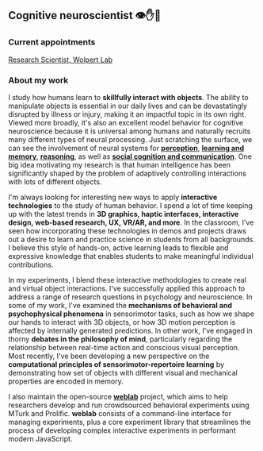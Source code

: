 ## Cognitive neuroscientist 👁✋🧠

### Current appointments
[Research Scientist, Wolpert Lab](https://wolpertlab.neuroscience.columbia.edu)

### About my work
I study how humans learn to **skillfully interact with objects**. The ability to manipulate objects is essential in our daily lives and can be devastatingly disrupted by illness or injury, making it an impactful topic in its own right. Viewed more broadly, it's also an excellent model behavior for cognitive neuroscience because it is universal among humans and naturally recruits many different types of neural processing. Just scratching the surface, we can see the involvement of neural systems for <a href="javascript:void(0)" data-toggle="tooltip" title="" data-html="true" data-original-title="&bull; 3D shape analysis<br>&bull; object recognition<br>&bull; haptic feedback<br>&bull; multisensory integration"><b>perception</b></a>, <a href="javascript:void(0)" data-toggle="tooltip" title="" data-html="true" data-original-title="&bull; generalization<br>&bull; prediction errors<br>&bull; cost functions<br>&bull; representational formats"><b>learning and memory</b></a>, <a href="javascript:void(0)" data-toggle="tooltip" title="" data-html="true" data-original-title="&bull; sequential planning<br>&bull; intuitive physics<br>&bull; tool use & design"><b>reasoning</b></a>, as well as <a href="javascript:void(0)" data-toggle="tooltip" title="" data-html="true" data-original-title="&bull; action understanding<br>&bull; gesture & pantomime"><b>social cognition and communication</b></a>. One big idea motivating my research is that human intelligence has been significantly shaped by the problem of adaptively controlling interactions with lots of different objects.

I'm always looking for interesting new ways to apply **interactive technologies** to the study of human behavior. I spend a lot of time keeping up with the latest trends in **3D graphics, haptic interfaces, interactive design, web-based research, UX, VR/AR, and more**. In the classroom, I've seen how incorporating these technologies in demos and projects draws out a desire to learn and practice science in students from all backgrounds. I believe this style of hands-on, active learning leads to flexible and expressive knowledge that enables students to make meaningful individual contributions.

In my experiments, I blend these interactive methodologies to create real and virtual object interactions. I've successfully applied this approach to address a range of research questions in psychology and neuroscience. In some of my work, I've examined the **mechanisms of behavioral and psychophysical phenomena** in sensorimotor tasks, such as how we shape our hands to interact with 3D objects, or how 3D motion perception is affected by internally generated predictions. In other work, I've engaged in thorny **debates in the philosophy of mind**, particularly regarding the relationship between real-time action and conscious visual perception. Most recently, I've been developing a new perspective on the **computational principles of sensorimotor-repertoire learning** by demonstrating how set of objects with different visual and mechanical properties are encoded in memory.

I also maintain the open-source <b><a href="https://www.github.com/EvanCesanek/weblab" target="_blank">weblab</a></b> project, which aims to help researchers develop and run crowdsourced behavioral experiments using MTurk and Prolific. **weblab** consists of a command-line interface for managing experiments, plus a core experiment library that streamlines the process of developing complex interactive experiments in performant modern JavaScript.
